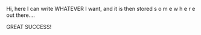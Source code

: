 Hi, here I can write WHATEVER I want, and it is then stored s o m e w h e r e out there....

GREAT SUCCESS!

